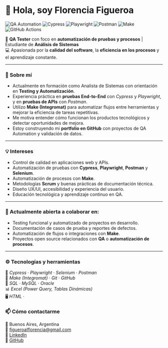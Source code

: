 # 👋 Hola, soy Florencia Figueroa 

![QA Automation](https://img.shields.io/badge/QA%20Automation-%23FF69B4?style=for-the-badge)
![Cypress](https://img.shields.io/badge/Cypress-17202C?style=for-the-badge&logo=cypress&logoColor=white)
![Playwright](https://img.shields.io/badge/Playwright-2EAD33?style=for-the-badge&logo=microsoft-playwright&logoColor=white)
![Postman](https://img.shields.io/badge/Postman-FF6C37?style=for-the-badge&logo=postman&logoColor=white)
![Make](https://img.shields.io/badge/Make%20(Integromat)-2B2BFF?style=for-the-badge&logo=make&logoColor=white)
![GitHub Actions](https://img.shields.io/badge/GitHub%20Actions-2088FF?style=for-the-badge&logo=githubactions&logoColor=white)

🎯 **QA Tester** con foco en **automatización de pruebas y procesos** | Estudiante de **Análisis de Sistemas**  
💻 Apasionada por la **calidad del software**, la **eficiencia en los procesos** y el aprendizaje constante.

---

### 🚀 Sobre mí
- Actualmente en formación como Analista de Sistemas con orientación en **Testing y Automatización**.  
- Experiencia práctica en **pruebas End-to-End** con *Cypress* y *Playwright*, y en **pruebas de APIs** con *Postman*.  
- Utilizo **Make (Integromat)** para automatizar flujos entre herramientas y mejorar la eficiencia de tareas repetitivas.  
- Me motiva entender cómo funcionan los productos tecnológicos y detectar oportunidades de mejora.  
- Estoy construyendo mi **portfolio en GitHub** con proyectos de QA Automation y validación de datos.

---

### 💡 Intereses
- Control de calidad en aplicaciones web y APIs.  
- Automatización de pruebas con **Cypress**, **Playwright**, **Postman** y **Selenium**.  
- Automatización de procesos con **Make**.  
- Metodologías **Scrum** y buenas prácticas de documentación técnica.  
- Diseño UX/UI, accesibilidad y experiencia del usuario.  
- Educación tecnológica y aprendizaje continuo en QA.

---

### 🤝 Actualmente abierta a colaborar en:
- Testing funcional y automatizado de proyectos en desarrollo.  
- Documentación de casos de prueba y reportes de defectos.  
- Automatización de flujos o integraciones con **Make**.  
- Proyectos open source relacionados con **QA** o **automatización de procesos**.  

---

### ⚙️ Tecnologías y herramientas
🧪 *Cypress* · *Playwright* · *Selenium* · *Postman*  
🧩 *Make (Integromat)* · *Git* · *GitHub*  
💾 *SQL* · *MySQL* · *Oracle*  
📊 *Excel (Power Query, Tablas Dinámicas)*  
🖥️ *HTML* ·

### 📫 Cómo contactarme
📍 Buenos Aires, Argentina  
📧 [figueroalflorencia@gmail.com](mailto:figueroalflorencia@gmail.com)  
💼 [LinkedIn](https://linkedin.com/in/florencia-lourdes-figueroa)  
🐙 [GitHub](https://github.com/fl0rfigueroa)
